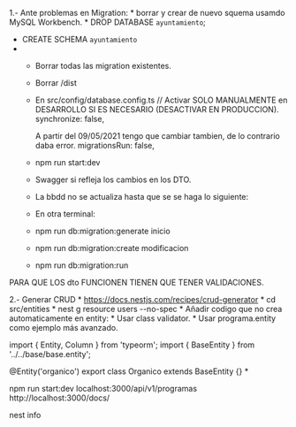 1.- Ante problemas en Migration:
     * borrar y crear de nuevo squema usamdo MySQL Workbench.
     * DROP DATABASE `ayuntamiento`;
   * CREATE SCHEMA `ayuntamiento`
   * 
     * Borrar todas las migration existentes.
     * Borrar /dist
     * En src/config/database.config.ts
       // Activar SOLO MANUALMENTE en DESARROLLO SI ES NECESARIO (DESACTIVAR EN PRODUCCION).
          synchronize: false,

       A partir del 09/05/2021 tengo que  cambiar tambien, de lo contrario daba error.
        migrationsRun: false,   

     * npm run start:dev
     * Swagger si refleja los cambios en los DTO.
     * La bbdd no se actualiza hasta que se se haga lo siguiente:
     * En otra terminal:
     * npm run db:migration:generate inicio
     * npm run db:migration:create modificacion
     * npm run db:migration:run  

PARA QUE LOS dto FUNCIONEN TIENEN QUE TENER VALIDACIONES.


2.- Generar CRUD
     * https://docs.nestjs.com/recipes/crud-generator
     * cd src/entities
     * nest g resource users --no-spec
     * Añadir codigo que no crea automaticamente en entity:
     * Usar class validator.
     * Usar programa.entity como ejemplo más avanzado.


import { Entity, Column } from 'typeorm';
import { BaseEntity } from '../../base/base.entity';

@Entity('organico')
export class Organico extends BaseEntity {}
     * 




npm run start:dev
localhost:3000/api/v1/programas
http://localhost:3000/docs/

nest info
